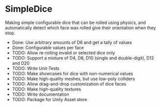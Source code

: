 # SimpleDice
Making simple configurable dice that can be rolled using physics, and automatically detect which face was rolled give their orientation when they stop.
- Done: Use arbitrary amounts of D6 and get a tally of values
- Done: Configurable values per face
- TODO: Allow re-rolling invalid or selected dice only
- TODO: Support a mixture of D4, D8, D10 (single and double-digit), D12 and D20
- TODO: Write Unit-Tests
- TODO: Make showcases for dice with non-numerical values
- TODO: Make high-quality meshes, but use low-poly colliders
- TODO: Allow drag-and-drop customization of dice faces
- TODO: Make high-quality textures
- TODO: Write documentation
- TODO: Package for Unity Asset store

